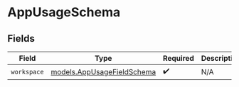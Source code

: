 # AppUsageSchema


## Fields

| Field                                                          | Type                                                           | Required                                                       | Description                                                    |
| -------------------------------------------------------------- | -------------------------------------------------------------- | -------------------------------------------------------------- | -------------------------------------------------------------- |
| `workspace`                                                    | [models.AppUsageFieldSchema](../models/appusagefieldschema.md) | :heavy_check_mark:                                             | N/A                                                            |